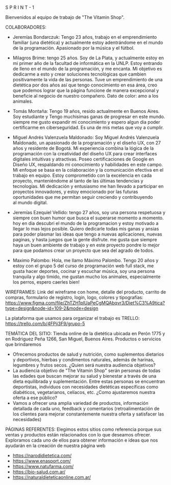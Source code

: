 S P R I N T - 1

Bienvenidos al equipo de trabajo de "The Vitamin Shop".

COLABORADORES: 
- Jeremías Bondarczuk: Tengo 23 años, trabajo en el emprendimiento familiar (una dietética) y actualmente estoy adentrándome en el mundo de la programación. Apasionado por la música y el fútbol.

- Milagros Brime: tengo 25 años. Soy de La Plata, y actualmente estoy en mi primer año de la facultad de informática en la UNLP. Estoy entrando de lleno en el mundo de la programación, y me encanta. Mi objetivo es dedicarme a esto y crear soluciones tecnológicas que cambien positivamente la vida de las personas. Tuve un emprendimiento de una dietética por dos años así que tengo conocimiento en esa área, creo que podemos lograr que la página funcione de manera excepcional y beneficie al negocio de nuestro compañero. Dato de color: amo a los animales.

- Tomás Montaña: Tengo 19 años, resido actualmente en Buenos Aires. Soy estudiante y Tengo muchisimas ganas de progresar en este mundo. siempre me gusto expandir mi conocimiento y espero algun dia poder certificarme en ciberseguridad. Es una de mis metas que voy a cumplir.

- Miguel Andrés Valenzuela Maldonado: Soy Miguel Andrés Valenzuela Maldonado, un apasionado de la programación y el diseño UX, con 27 años y residente de Bogotá. Mi experiencia combina la lógica de la programación con la creatividad del diseño UX para crear interfaces digitales intuitivas y atractivas. Poseo certificaciones de Google en Diseño UX, respaldando mi conocimiento y habilidades en este campo. Mi enfoque se basa en la colaboración y la comunicación efectiva en el trabajo en equipo. Estoy comprometido con la excelencia en cada proyecto, manteniéndome al tanto de las últimas tendencias y tecnologías. Mi dedicación y entusiasmo me han llevado a participar en proyectos innovadores, y estoy emocionado por las futuras oportunidades que me permitan seguir creciendo y contribuyendo al mundo digital.

- Jeremías Ezequiel Vellido: tengo 27 años, soy una persona respetuosa y siempre con buen humor que busca el superarse momento a momento. hoy en dia descubri el mundo de la programacion y estoy motivado a llegar lo mas lejos posible. Quiero dedicarle todas mis ganas y ansias para poder plasmar las ideas que tengo a nuevas aplicaciones, nuevas paginas, y hasta juegos que la gente disfrute. me gusta que siempre haya un buen ambiente de trabajo y en este proyecto pondre lo mejor para que podamos crear un proyecto que sea del agrado de todos.

- Maximo Palombo: Hola, me llamo Máximo Palombo. Tengo 20 años y estoy con el grupo 5 del curso de programación web full stack, me gusta hacer deportes, cocinar y escuchar música, soy una persona tranquila y algo timido, me gustan mucho los animales, especialmente los perros, espero caerles bien!


WIREFRAMES: 
Link del wireframe con home, detalle del producto, carrito de compras, formulario de registro, login, logo, colores y tipografías:
https://www.figma.com/file/ZhTZH1plUaPeCgMQAbqvr3/Diet%C3%A9tica?type=design&node-id=109-2&mode=design

La plataforma que usamos para organizar el trabajo es TRELLO: 
https://trello.com/b/4FPji3F9/grupo-5 

TEMÁTICA DEL SITIO:
Tienda online de la dietética ubicada en Perón 1775 y en Rodriguez Peña 1266, San Miguel, Buenos Aires.
Productos o servicios que brindaremos 
- Ofrecemos productos de salud y nutrición, como suplementos dietarios y deportivos, hierbas y condimentos naturales, además de harinas, legumbres y frutos secos.
¿Quien será nuestra audiencia objetivos?  
- La audiencia objetivo de "The Vitamin Shop" serán personas de todas las edades que buscan mejorar su salud y bienestar a través de una dieta equilibrada y suplementación. Entre estas personas se encuentran deportistas, individuos con necesidades dietéticas específicas como diabéticos, vegetarianos, celíacos, etc.
¿Como ajustaremos nuestra oferta a ese público?
- Vamos a ofrecer una amplia variedad de productos, información detallada de cada uno, feedback y comentarios (retroalimentación de los clientes para mejorar constantemente nuestra oferta y satisfacer las necesidades)


PÁGINAS REFERENTES:
Elegimos estos sitios como referencia porque sus ventas y productos están relacionados con lo que deseamos ofrecer. Exploramos cada uno de ellos para obtener información e ideas que nos ayudarán en la creación de nuestra página web
- https://narodidietetica.com/
- https://www.enasport.com/
- https://www.natufarma.com/
- https://bio-salud.com.ar/
- https://naturaldieteticaonline.com.ar/
